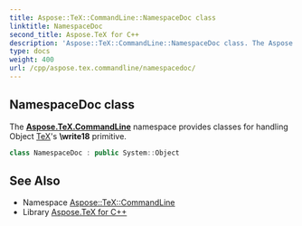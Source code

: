 ```yaml
---
title: Aspose::TeX::CommandLine::NamespaceDoc class
linktitle: NamespaceDoc
second_title: Aspose.TeX for C++
description: 'Aspose::TeX::CommandLine::NamespaceDoc class. The Aspose.TeX.CommandLine namespace provides classes for handling Object TeX''s \write18 primitive in C++.'
type: docs
weight: 400
url: /cpp/aspose.tex.commandline/namespacedoc/
---
```

## NamespaceDoc class


The **[Aspose.TeX.CommandLine](../)** namespace provides classes for handling Object [TeX](../../aspose.tex/)'s **\write18** primitive.

```cpp
class NamespaceDoc : public System::Object
```

## See Also

* Namespace [Aspose::TeX::CommandLine](../)
* Library [Aspose.TeX for C++](../../)
